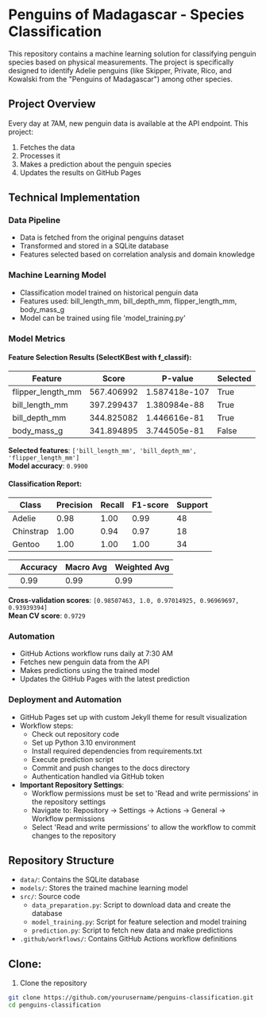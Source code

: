 # Penguins of Madagascar - Species Classification

This repository contains a machine learning solution for classifying penguin species based on physical measurements. The project is specifically designed to identify Adelie penguins (like Skipper, Private, Rico, and Kowalski from the "Penguins of Madagascar") among other species.

## Project Overview

Every day at 7AM, new penguin data is available at the API endpoint. This project:
1. Fetches the data
2. Processes it
3. Makes a prediction about the penguin species
4. Updates the results on GitHub Pages

## Technical Implementation

### Data Pipeline
- Data is fetched from the original penguins dataset
- Transformed and stored in a SQLite database
- Features selected based on correlation analysis and domain knowledge

### Machine Learning Model
- Classification model trained on historical penguin data
- Features used: bill_length_mm, bill_depth_mm, flipper_length_mm, body_mass_g
- Model can be trained using file 'model_training.py'

### Model Metrics

#### Feature Selection Results (SelectKBest with f_classif):

| Feature              | Score        | P-value          | Selected |
|----------------------|--------------|------------------|----------|
| flipper_length_mm    | 567.406992   | 1.587418e-107    | True     |
| bill_length_mm       | 397.299437   | 1.380984e-88     | True     |
| bill_depth_mm        | 344.825082   | 1.446616e-81     | True     |
| body_mass_g          | 341.894895   | 3.744505e-81     | False    |

**Selected features**: `['bill_length_mm', 'bill_depth_mm', 'flipper_length_mm']`  
**Model accuracy**: `0.9900`

#### Classification Report:

| Class        | Precision | Recall | F1-score | Support |
|--------------|-----------|--------|----------|---------|
| Adelie       | 0.98      | 1.00   | 0.99     | 48      |
| Chinstrap    | 1.00      | 0.94   | 0.97     | 18      |
| Gentoo       | 1.00      | 1.00   | 1.00     | 34      |

|              | Accuracy  | Macro Avg | Weighted Avg |
|--------------|-----------|-----------|---------------|
|              | 0.99      | 0.99      | 0.99          |

**Cross-validation scores**: `[0.98507463, 1.0, 0.97014925, 0.96969697, 0.93939394]`  
**Mean CV score**: `0.9729`

### Automation
- GitHub Actions workflow runs daily at 7:30 AM
- Fetches new penguin data from the API
- Makes predictions using the trained model
- Updates the GitHub Pages with the latest prediction

### Deployment and Automation
- GitHub Pages set up with custom Jekyll theme for result visualization
- Workflow steps:
  - Check out repository code
  - Set up Python 3.10 environment
  - Install required dependencies from requirements.txt
  - Execute prediction script
  - Commit and push changes to the docs directory
  - Authentication handled via GitHub token
- **Important Repository Settings**:
  - Workflow permissions must be set to 'Read and write permissions' in the repository settings
  - Navigate to: Repository → Settings → Actions → General → Workflow permissions
  - Select 'Read and write permissions' to allow the workflow to commit changes to the repository

## Repository Structure
- `data/`: Contains the SQLite database
- `models/`: Stores the trained machine learning model
- `src/`: Source code
  - `data_preparation.py`: Script to download data and create the database
  - `model_training.py`: Script for feature selection and model training
  - `prediction.py`: Script to fetch new data and make predictions
- `.github/workflows/`: Contains GitHub Actions workflow definitions

## Clone:

1. Clone the repository
```bash
git clone https://github.com/yourusername/penguins-classification.git
cd penguins-classification
